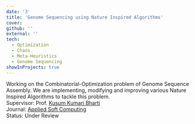 ```yaml
---
date: '3'
title: 'Genome Sequencing using Nature Inspired Algorithms'
cover:
github: ''
external: ''
tech:
  - Optimization
  - Chaos
  - Meta-Heuristics
  - Genome Sequencing
showInProjects: true
---
```


Working on the Combinatorial-Optimization problem of Genome Sequence Assembly.
We are implementing, modifying and improving various Nature Inspired Algorithms to tackle this problem.
<br>Supervisor: Prof. [Kusum Kumari Bharti](http://faculty.iiitdmj.ac.in/faculty/kusum)
<br>Journal: [Applied Soft Computing](https://www.journals.elsevier.com/applied-soft-computing)
<br>Status: Under Review
